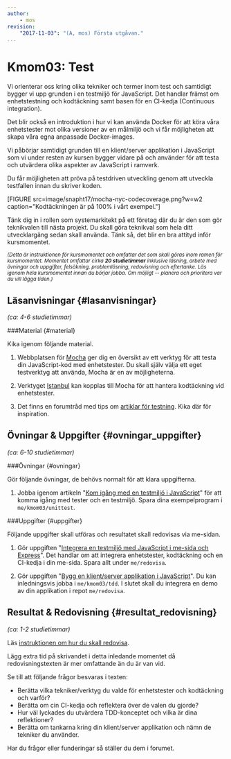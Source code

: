 ```yaml
---
author:
    - mos
revision:
    "2017-11-03": "(A, mos) Första utgåvan."
...
```

Kmom03: Test
==================================

Vi orienterar oss kring olika tekniker och termer inom test och samtidigt bygger vi upp grunden i en testmiljö för JavaScript. Det handlar främst om enhetstestning och kodtäckning samt basen för en CI-kedja (Continuous integration).

Det blir också en introduktion i hur vi kan använda Docker för att köra våra enhetstester mot olika versioner av en målmiljö och vi får möjligheten att skapa våra egna anpassade Docker-images.

Vi påbörjar samtidigt grunden till en klient/server applikation i JavaScript som vi under resten av kursen bygger vidare på och använder för att testa och utvärdera olika aspekter av JavaScript i ramverk.

Du får möjligheten att pröva på testdriven utveckling genom att utveckla testfallen innan du skriver koden.

<!--more-->

[FIGURE src=image/snapht17/mocha-nyc-codecoverage.png?w=w2 caption="Kodtäckningen är på 100% i vårt exempel."]

Tänk dig in i rollen som systemarkitekt på ett företag där du är den som gör teknikvalen till nästa projekt. Du skall göra teknikval som hela ditt utvecklargäng sedan skall använda. Tänk så, det blir en bra attityd inför kursmomentet.



<small><i>(Detta är instruktionen för kursmomentet och omfattar det som skall göras inom ramen för kursmomentet. Momentet omfattar cirka **20 studietimmar** inklusive läsning, arbete med övningar och uppgifter, felsökning, problemlösning, redovisning och eftertanke. Läs igenom hela kursmomentet innan du börjar jobba. Om möjligt -- planera och prioritera var du vill lägga tiden.)</i></small>



Läsanvisningar  {#lasanvisningar}
---------------------------------

*(ca: 4-6 studietimmar)*



###Material {#material}

Kika igenom följande material.

1. Webbplatsen för [Mocha](https://mochajs.org/) ger dig en översikt av ett verktyg för att testa din JavaScript-kod med enhetstester. Du skall själv välja ett eget testverktyg att använda, Mocha är en av möjligheterna.

1. Verktyget [Istanbul](https://istanbul.js.org/) kan kopplas till Mocha för att hantera kodtäckning vid enhetstester. 

1. Det finns en forumtråd med tips om [artiklar för testning](t/6984). Kika där för inspiration.



Övningar & Uppgifter  {#ovningar_uppgifter}
-------------------------------------------

*(ca: 6-10 studietimmar)*



###Övningar {#ovningar}

Gör följande övningar, de behövs normalt för att klara uppgifterna.

1. Jobba igenom artikeln "[Kom igång med en testmiljö i JavaScript](kunskap/kom-igang-med-en-testmiljo-i-javascript)" för att komma igång med tester och en testmiljö. Spara dina exempelprogram i `me/kmom03/unittest`.



###Uppgifter {#uppgifter}

Följande uppgifter skall utföras och resultatet skall redovisas via me-sidan.

1. Gör uppgiften "[Integrera en testmiljö med JavaScript i me-sida och Express](uppgift/integrera-en-testmiljo-med-javascript-i-me-sida-och-express)". Det handlar om att integrera enhetstester, kodtäckning och en CI-kedja i din me-sida. Spara allt under `me/redovisa`.

1. Gör uppgiften "[Bygg en klient/server applikation i JavaScript](uppgift/bygg-en-klient-server-applikation-i-javascript)". Du kan inledningsvis jobba i `me/kmom03/tdd`. I slutet skall du integrera en demo av din applikation i repot `me/redovisa`.



Resultat & Redovisning  {#resultat_redovisning}
-----------------------------------------------

*(ca: 1-2 studietimmar)*

Läs [instruktionen om hur du skall redovisa](./../redovisa).

Lägg extra tid på skrivandet i detta inledande momentet då redovisningstexten är mer omfattande än du är van vid.

Se till att följande frågor besvaras i texten:

* Berätta vilka tekniker/verktyg du valde för enhetstester och kodtäckning och varför?
* Berätta om cin CI-kedja och reflektera över de valen du gjorde?
* Hur väl lyckades du utvärdera TDD-konceptet och vilka är dina reflektioner?
* Berätta om tankarna kring din klient/server applikation och nämn de tekniker du använder.

Har du frågor eller funderingar så ställer du dem i forumet.
